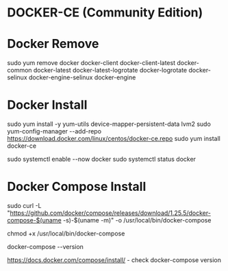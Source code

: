 # DOCKER-CE (Community Edition)

# Docker Remove

sudo yum remove docker docker-client docker-client-latest docker-common docker-latest docker-latest-logrotate docker-logrotate docker-selinux  docker-engine-selinux docker-engine

# Docker Install

sudo yum install -y yum-utils device-mapper-persistent-data lvm2
sudo yum-config-manager --add-repo https://download.docker.com/linux/centos/docker-ce.repo
sudo yum install docker-ce

sudo systemctl enable --now docker
sudo systemctl status docker

# Docker Compose Install

sudo curl -L "https://github.com/docker/compose/releases/download/1.25.5/docker-compose-$(uname -s)-$(uname -m)" -o /usr/local/bin/docker-compose

chmod +x /usr/local/bin/docker-compose

docker-compose --version

https://docs.docker.com/compose/install/ - check docker-compose version

